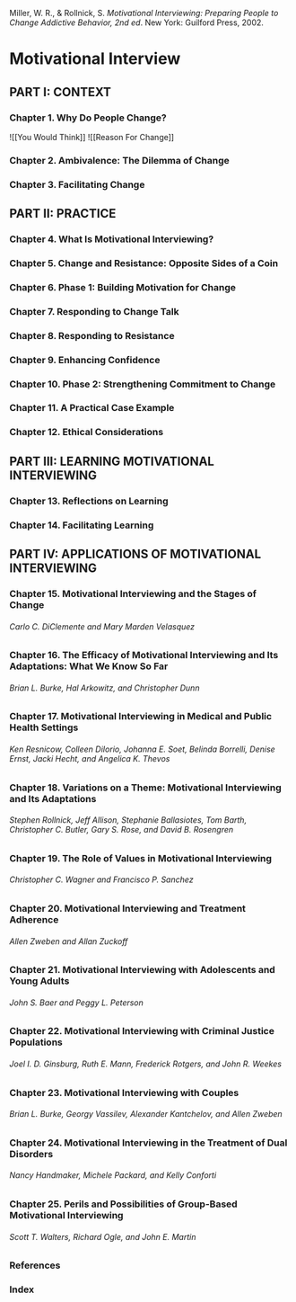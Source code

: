 
Miller, W. R., & Rollnick, S. *Motivational Interviewing: Preparing People to Change Addictive Behavior, 2nd ed*. New York: Guilford Press, 2002.
# Motivational Interview
## PART I: CONTEXT
### Chapter 1. Why Do People Change?

![[You Would Think]]
![[Reason For Change]]

	



### Chapter 2. Ambivalence: The Dilemma of Change
### Chapter 3. Facilitating Change
## PART II: PRACTICE
### Chapter 4. What Is Motivational Interviewing?
### Chapter 5. Change and Resistance: Opposite Sides of a Coin
### Chapter 6. Phase 1: Building Motivation for Change
### Chapter 7. Responding to Change Talk
### Chapter 8. Responding to Resistance
### Chapter 9. Enhancing Confidence
### Chapter 10. Phase 2: Strengthening Commitment to Change
### Chapter 11. A Practical Case Example
### Chapter 12. Ethical Considerations
## PART III: LEARNING MOTIVATIONAL INTERVIEWING
### Chapter 13. Reflections on Learning
### Chapter 14. Facilitating Learning
## PART IV: APPLICATIONS OF MOTIVATIONAL INTERVIEWING
### Chapter 15. Motivational Interviewing and the Stages of Change
###### Carlo C. DiClemente and Mary Marden Velasquez
### Chapter 16. The Efficacy of Motivational Interviewing and Its Adaptations: What We Know So Far
###### Brian L. Burke, Hal Arkowitz, and Christopher Dunn
### Chapter 17. Motivational Interviewing in Medical and Public Health Settings
###### Ken Resnicow, Colleen DiIorio, Johanna E. Soet, Belinda Borrelli, Denise Ernst, Jacki Hecht, and Angelica K. Thevos
### Chapter 18. Variations on a Theme: Motivational Interviewing and Its Adaptations
###### Stephen Rollnick, Jeff Allison, Stephanie Ballasiotes, Tom Barth, Christopher C. Butler, Gary S. Rose, and David B. Rosengren
### Chapter 19. The Role of Values in Motivational Interviewing
###### Christopher C. Wagner and Francisco P. Sanchez
### Chapter 20. Motivational Interviewing and Treatment Adherence
###### Allen Zweben and Allan Zuckoff
### Chapter 21. Motivational Interviewing with Adolescents and Young Adults
###### John S. Baer and Peggy L. Peterson
### Chapter 22. Motivational Interviewing with Criminal Justice Populations
###### Joel I. D. Ginsburg, Ruth E. Mann, Frederick Rotgers, and John R. Weekes
### Chapter 23. Motivational Interviewing with Couples
###### Brian L. Burke, Georgy Vassilev, Alexander Kantchelov, and Allen Zweben
### Chapter 24. Motivational Interviewing in the Treatment of Dual Disorders
###### Nancy Handmaker, Michele Packard, and Kelly Conforti
### Chapter 25. Perils and Possibilities of Group-Based Motivational Interviewing
###### Scott T. Walters, Richard Ogle, and John E. Martin
### References
### Index